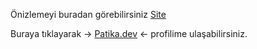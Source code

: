 Önizlemeyi buradan görebilirsiniz [Site](https://burakkalay.github.io/Kodluyoruz-FrontEnd/JavaScript/Odev_1/index.html)

Buraya tıklayarak -> [Patika.dev](https://app.patika.dev/brkkly09) <- profilime ulaşabilirsiniz.